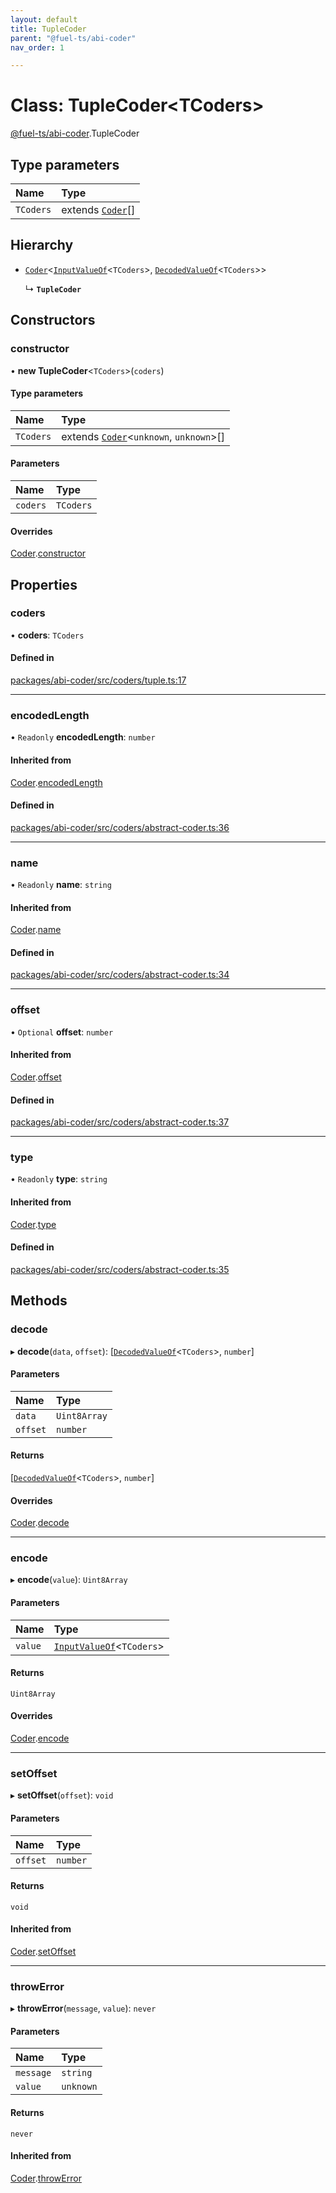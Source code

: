 ```yaml
---
layout: default
title: TupleCoder
parent: "@fuel-ts/abi-coder"
nav_order: 1

---
```


# Class: TupleCoder<TCoders\>

[@fuel-ts/abi-coder](../index.md).TupleCoder

## Type parameters

| Name | Type |
| :------ | :------ |
| `TCoders` | extends [`Coder`](Coder.md)[] |

## Hierarchy

- [`Coder`](Coder.md)<[`InputValueOf`](../namespaces/internal.md#inputvalueof)<`TCoders`\>, [`DecodedValueOf`](../namespaces/internal.md#decodedvalueof)<`TCoders`\>\>

  ↳ **`TupleCoder`**

## Constructors

### constructor

• **new TupleCoder**<`TCoders`\>(`coders`)

#### Type parameters

| Name | Type |
| :------ | :------ |
| `TCoders` | extends [`Coder`](Coder.md)<`unknown`, `unknown`\>[] |

#### Parameters

| Name | Type |
| :------ | :------ |
| `coders` | `TCoders` |

#### Overrides

[Coder](Coder.md).[constructor](Coder.md#constructor)

## Properties

### coders

• **coders**: `TCoders`

#### Defined in

[packages/abi-coder/src/coders/tuple.ts:17](https://github.com/FuelLabs/fuels-ts/blob/master/packages/abi-coder/src/coders/tuple.ts#L17)

___

### encodedLength

• `Readonly` **encodedLength**: `number`

#### Inherited from

[Coder](Coder.md).[encodedLength](Coder.md#encodedlength)

#### Defined in

[packages/abi-coder/src/coders/abstract-coder.ts:36](https://github.com/FuelLabs/fuels-ts/blob/master/packages/abi-coder/src/coders/abstract-coder.ts#L36)

___

### name

• `Readonly` **name**: `string`

#### Inherited from

[Coder](Coder.md).[name](Coder.md#name)

#### Defined in

[packages/abi-coder/src/coders/abstract-coder.ts:34](https://github.com/FuelLabs/fuels-ts/blob/master/packages/abi-coder/src/coders/abstract-coder.ts#L34)

___

### offset

• `Optional` **offset**: `number`

#### Inherited from

[Coder](Coder.md).[offset](Coder.md#offset)

#### Defined in

[packages/abi-coder/src/coders/abstract-coder.ts:37](https://github.com/FuelLabs/fuels-ts/blob/master/packages/abi-coder/src/coders/abstract-coder.ts#L37)

___

### type

• `Readonly` **type**: `string`

#### Inherited from

[Coder](Coder.md).[type](Coder.md#type)

#### Defined in

[packages/abi-coder/src/coders/abstract-coder.ts:35](https://github.com/FuelLabs/fuels-ts/blob/master/packages/abi-coder/src/coders/abstract-coder.ts#L35)

## Methods

### decode

▸ **decode**(`data`, `offset`): [[`DecodedValueOf`](../namespaces/internal.md#decodedvalueof)<`TCoders`\>, `number`]

#### Parameters

| Name | Type |
| :------ | :------ |
| `data` | `Uint8Array` |
| `offset` | `number` |

#### Returns

[[`DecodedValueOf`](../namespaces/internal.md#decodedvalueof)<`TCoders`\>, `number`]

#### Overrides

[Coder](Coder.md).[decode](Coder.md#decode)

___

### encode

▸ **encode**(`value`): `Uint8Array`

#### Parameters

| Name | Type |
| :------ | :------ |
| `value` | [`InputValueOf`](../namespaces/internal.md#inputvalueof)<`TCoders`\> |

#### Returns

`Uint8Array`

#### Overrides

[Coder](Coder.md).[encode](Coder.md#encode)

___

### setOffset

▸ **setOffset**(`offset`): `void`

#### Parameters

| Name | Type |
| :------ | :------ |
| `offset` | `number` |

#### Returns

`void`

#### Inherited from

[Coder](Coder.md).[setOffset](Coder.md#setoffset)

___

### throwError

▸ **throwError**(`message`, `value`): `never`

#### Parameters

| Name | Type |
| :------ | :------ |
| `message` | `string` |
| `value` | `unknown` |

#### Returns

`never`

#### Inherited from

[Coder](Coder.md).[throwError](Coder.md#throwerror)

